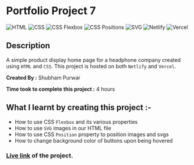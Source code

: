 # Portfolio Project 7

![HTML](https://img.shields.io/badge/-HTML-red)
![CSS](https://img.shields.io/badge/-CSS-brightgreen)
![CSS Flexbox](https://img.shields.io/badge/CSS%20Flexbox-blue)
![CSS Positions](https://img.shields.io/badge/CSS%20Positions-yellow)
![SVG](https://img.shields.io/badge/-SVG-orange)
![Netlify](https://img.shields.io/badge/-Netlify-green)
![Vercel](https://img.shields.io/badge/-Vercel-blueviolet)

## Description

A simple product display home page for a headphone company created using
`HTML` and `CSS`. This project is hosted on both `Netlify` and `Vercel`.

**Created By :** Shubham Purwar

**Time took to complete this project :** 4 hours

## What I learnt by creating this project :-

- How to use CSS `Flexbox` and its various properties
- How to use `SVG` images in our HTML file
- How to use CSS `Position` property to position images and svgs
- How to change background color of buttons upon being hovered

### [**Live link**](https://portfolio-project-7.vercel.app/) of the project.
